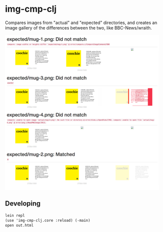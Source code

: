 # img-cmp-clj

Compares images from "actual" and "expected" directories, and creates an image gallery of the differences between the two, like BBC-News/wraith.

![Example](example.png)

## Developing

```
lein repl
(use 'img-cmp-clj.core :reload) (-main)
open out.html
```